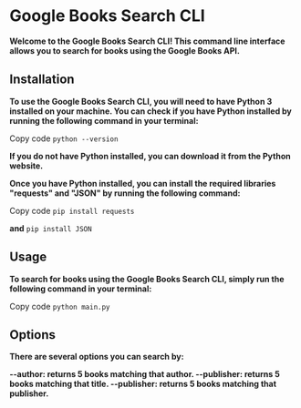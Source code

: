 # Google Books Search CLI

**Welcome to the Google Books Search CLI! This command line interface allows you to search for books using the Google Books API.**

## Installation

**To use the Google Books Search CLI, you will need to have Python 3 installed 
on your machine. You can check if you have Python installed by running the following 
command in your terminal:**

Copy code
```python --version```

**If you do not have Python installed, you can download it from the Python website.**

**Once you have Python installed, you can install the required libraries "requests" and "JSON" 
by running the following command:**

Copy code
```pip install requests```

**and**
```pip install JSON```

## Usage

**To search for books using the Google Books Search CLI, simply run the following command in your terminal:**

Copy code
```python main.py```

## Options

**There are several options you can search by:**

**--author: returns 5 books matching that author.
--publisher: returns 5 books matching that title.
--publisher: returns 5 books matching that publisher.**
